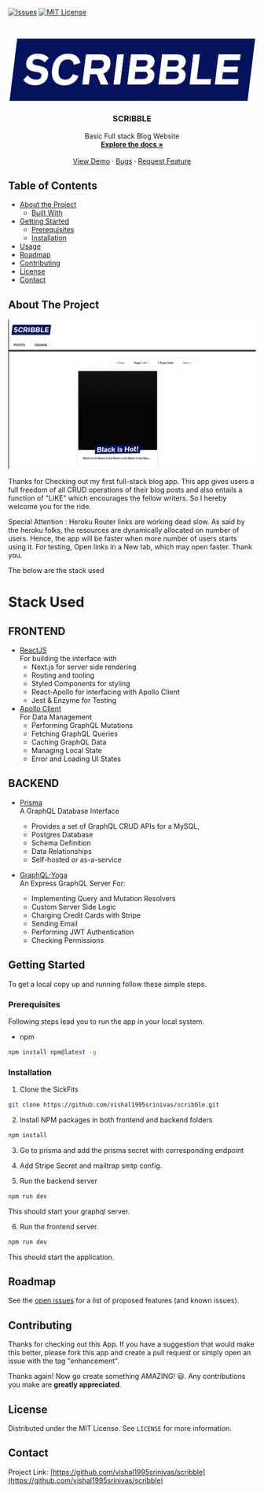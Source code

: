 <!--

*** To avoid retyping too much info. Do a search and replace for the following:
*** vishal1995srinivas, Infinity, twitter_handle, vishal1995srinivas
-->
<!-- PROJECT SHIELDS -->
<!--
*** I'm using markdown "reference style" links for readability.
*** Reference links are enclosed in brackets [ ] instead of parentheses ( ).
*** See the bottom of this document for the declaration of the reference variables
*** for contributors-url, forks-url, etc. This is an optional, concise syntax you may use.
*** https://www.markdownguide.org/basic-syntax/#reference-style-links
-->
<!-- [![Contributors][contributors-shield]][contributors-url] -->
<!-- [![Forks][forks-shield]][forks-url] -->
<!-- [![Stargazers][stars-shield]][stars-url]-->
[![Issues][issues-shield]][issues-url] 
[![MIT License][license-shield]][license-url]
<!-- [![LinkedIn][linkedin-shield]][linkedin-url] -->
<!-- PROJECT LOGO -->
<br />
<p align="center">
  <a href="https://github.com/vishal1995srinivas/scribble">
    <img src="logo.png" alt="Logo" >
  </a>

  <h3 align="center">SCRIBBLE</h3>

  <p align="center">
    Basic Full stack Blog Website
    <br />
    <a href="https://github.com/vishal1995srinivas/scribble"><strong>Explore the docs »</strong></a>
    <br />
    <br />
    <a href="http://scribble-next-prod.herokuapp.com">View Demo</a>
    ·
    <a href="https://github.com/vishal1995srinivas/scribble/issues">Bugs</a>
    ·
    <a href="https://github.com/vishal1995srinivas/scribble/issues">Request Feature</a>
  </p>
</p>



<!-- TABLE OF CONTENTS -->
## Table of Contents

* [About the Project](#about-the-project)
  * [Built With](#built-with)
* [Getting Started](#getting-started)
  * [Prerequisites](#prerequisites)
  * [Installation](#installation)
* [Usage](#usage)
* [Roadmap](#roadmap)
* [Contributing](#contributing)
* [License](#license)
* [Contact](#contact)
<!-- ABOUT THE PROJECT -->
## About The Project

[![Product Name Screen Shot][product-screenshot]](http://scribble-next-prod.herokuapp.com)

Thanks for Checking out my first full-stack blog app. This app gives users a full freedom of all CRUD operations of their blog posts and also entails a function of "LIKE" which encourages the fellow writers. So I hereby welcome you for the ride.

Special Attention : Heroku Router links are working dead slow. As said by the heroku folks, the resources are dynamically allocated on number of users. Hence, the app will be faster when more number of users starts using it. For testing, Open links in a New tab, which may open faster. Thank you.

The below are the stack used

# Stack Used 

## FRONTEND
* [ReactJS](https://reactjs.org/) <br>
        For building the interface with <br>
        <ul>
        <li>
        Next.js for server side rendering</li>
        <li>Routing and tooling </li>
        <li>Styled Components for styling</li>
        <li>React-Apollo for interfacing with Apollo Client</li>
        <li>Jest & Enzyme for Testing</li>
        </ul>
* [Apollo Client](https://www.apollographql.com/)<br>
For Data Management <br>
        <ul>
        <li>
       Performing GraphQL Mutations</li>
        <li>Fetching GraphQL Queries</li>
        <li>Caching GraphQL Data</li>
        <li>Managing Local State</li>
        <li>Error and Loading UI States</li>
        </ul>

## BACKEND
* [Prisma](http://prisma.io/)<br>
A GraphQL Database Interface<br>
        <ul>
        <li>
       Provides a set of GraphQL CRUD APIs for a MySQL,</li>
        <li>Postgres Database</li>
        <li>Schema Definition</li>
        <li>Data Relationships</li>
        <li>Self-hosted or as-a-service</li>
        </ul>


* [GraphQL-Yoga](http://graphql.com)<br>
An Express GraphQL Server For:<br>
        <ul>
        <li>
       Implementing Query and Mutation Resolvers</li>
        <li>Custom Server Side Logic</li>
        <li>Charging Credit Cards with Stripe</li>
        <li>Sending Email</li>
        <li>Performing JWT Authentication</li>
        <li>Checking Permissions</li>
        </ul>
<!-- GETTING STARTED -->
## Getting Started

To get a local copy up and running follow these simple steps.

### Prerequisites

Following steps lead you to run the app in your local system.
* npm
```sh
npm install npm@latest -g
```

### Installation
 
1. Clone the SickFits
```sh
git clone https://github.com/vishal1995srinivas/scribble.git
```
2. Install NPM packages in both frontend and backend folders
```sh
npm install
```
3. Go to prisma and add the prisma secret with corresponding endpoint
 
4. Add Stripe Secret and mailtrap smtp config.

5. Run the backend server
```sh
npm run dev
```
This should start your graphql server.

6. Run the frontend server.
```sh
npm run dev
```
This should start the application.


<!-- USAGE EXAMPLES -->

<!-- ROADMAP -->
## Roadmap

See the [open issues](https://github.com/vishal1995srinivas/scribble/issues) for a list of proposed features (and known issues).

<!-- CONTRIBUTING -->
## Contributing

Thanks for checking out this App. If you have a suggestion that would
make this better, please fork this app and create a pull request or simply open
an issue with the tag "enhancement".

Thanks again! Now go create something AMAZING! 😃.
Any contributions you make are **greatly appreciated**.

<!-- LICENSE -->
## License

Distributed under the MIT License. See `LICENSE` for more information.



<!-- CONTACT -->
## Contact


Project Link: [https://github.com/vishal1995srinivas/scribble](https://github.com/vishal1995srinivas/scribble)



<!-- MARKDOWN LINKS & IMAGES -->
<!-- https://www.markdownguide.org/basic-syntax/#reference-style-links -->
[contributors-shield]: https://img.shields.io/github/contributors/othneildrew/Best-README-Template.svg?style=flat-square
[contributors-url]: https://github.com/othneildrew/Best-README-Template/graphs/contributors
[forks-shield]: https://img.shields.io/github/forks/othneildrew/Best-README-Template.svg?style=flat-square
[forks-url]: https://github.com/othneildrew/Best-README-Template/network/members
[stars-shield]: https://img.shields.io/github/stars/othneildrew/Best-README-Template.svg?style=flat-square
[stars-url]: https://github.com/othneildrew/Best-README-Template/stargazers
[issues-shield]: https://img.shields.io/github/issues/othneildrew/Best-README-Template.svg?style=flat-square
[issues-url]: https://github.com/vishal1995srinivas/scribble/issues
[license-shield]: https://img.shields.io/github/license/othneildrew/Best-README-Template.svg?style=flat-square
[license-url]: https://github.com/othneildrew/Best-README-Template/blob/master/LICENSE.txt
[linkedin-shield]: https://img.shields.io/badge/-LinkedIn-black.svg?style=flat-square&logo=linkedin&colorB=555
[linkedin-url]: https://linkedin.com/in/othneildrew
[product-screenshot]: screenshot.png

